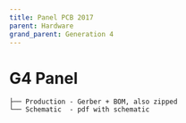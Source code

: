 ```yaml
---
title: Panel PCB 2017
parent: Hardware
grand_parent: Generation 4
---
```


# G4 Panel


```
├── Production - Gerber + BOM, also zipped
└── Schematic  - pdf with schematic
```
